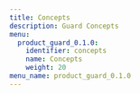 ```yaml
---
title: Concepts
description: Guard Concepts
menu:
  product_guard_0.1.0:
    identifier: concepts
    name: Concepts
    weight: 20
menu_name: product_guard_0.1.0
---
```

